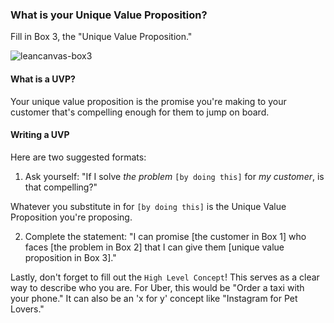 ### What is your Unique Value Proposition?

Fill in Box 3, the "Unique Value Proposition."

![leancanvas-box3](https://cloud.githubusercontent.com/assets/100216/12663596/cd50f72e-c5e6-11e5-8d40-4daeaf0365a3.png)

#### What is a UVP? 
Your unique value proposition is the promise you're making to your customer that's compelling enough for them to jump on board.

#### Writing a UVP
Here are two suggested formats: 

1) Ask yourself: "If I solve *the problem* `[by doing this]` for *my customer*, is that compelling?" 

Whatever you substitute in for `[by doing this]` is the Unique Value Proposition you're proposing.

2) Complete the statement: "I can promise [the customer in Box 1] who faces [the problem in Box 2] that I can give them [unique value proposition in Box 3]."

Lastly, don't forget to fill out the `High Level Concept`! This serves as a clear way to describe who you are. For Uber, this would be "Order a taxi with your phone." It can also be an 'x for y' concept like "Instagram for Pet Lovers."
